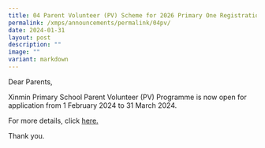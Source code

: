 ```yaml
---
title: 04 Parent Volunteer (PV) Scheme for 2026 Primary One Registration Exercise
permalink: /xmps/announcements/permalink/04pv/
date: 2024-01-31
layout: post
description: ""
image: ""
variant: markdown
---
```

Dear Parents, 

Xinmin Primary School Parent Volunteer (PV) Programme is now open for application from 1 February 2024 to 31 March 2024. 

For more details, click [here.](https://form.gov.sg/65976f520fb9840011bf29b2)

Thank you.